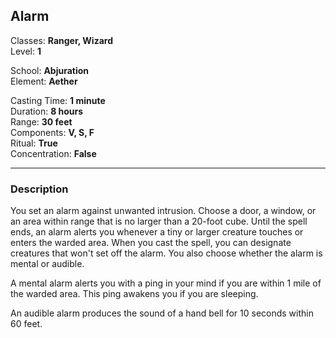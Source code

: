 ## Alarm

Classes: **Ranger, Wizard**  
Level: **1**  

School: **Abjuration**  
Element: **Aether**  

Casting Time: **1 minute**  
Duration: **8 hours**  
Range: **30 feet**  
Components: **V, S, F**  
Ritual: **True**  
Concentration: **False**  

------

### Description

You set an alarm against unwanted intrusion. Choose a door, a window, or an area within range that is no larger than a 20-foot cube. Until the spell ends, an alarm alerts you whenever a tiny or larger creature touches or enters the warded area. When you cast the spell, you can designate creatures that won't set off the alarm. You also choose whether the alarm is mental or audible.

A mental alarm alerts you with a ping in your mind if you are within 1 mile of the warded area. This ping awakens you if you are sleeping.

An audible alarm produces the sound of a hand bell for 10 seconds within 60 feet.